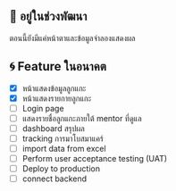 ## 🚧 อยู่ในช่วงพัฒนา

ตอนนี้ยังมีแค่หน้าตาและข้อมูลจำลองแสดงผล

## 🌀 Feature ในอนาคต

- [x] หน้าแสดงข้อมูลลูกแกะ
- [x] หน้าแสดงรายกายลูกแกะ
- [ ] Login page
- [ ] แสดงรายชื่อลูกแกะภายใต้ mentor ที่ดูแล
- [ ] dashboard สรุปผล
- [ ] tracking การมาโบสมาแคร์
- [ ] import data from excel
- [ ] Perform user acceptance testing (UAT)
- [ ] Deploy to production
- [ ] connect backend
